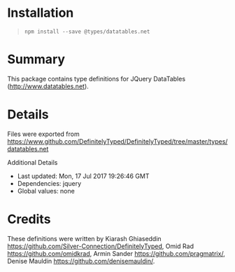 # Installation
> `npm install --save @types/datatables.net`

# Summary
This package contains type definitions for JQuery DataTables (http://www.datatables.net).

# Details
Files were exported from https://www.github.com/DefinitelyTyped/DefinitelyTyped/tree/master/types/datatables.net

Additional Details
 * Last updated: Mon, 17 Jul 2017 19:26:46 GMT
 * Dependencies: jquery
 * Global values: none

# Credits
These definitions were written by Kiarash Ghiaseddin <https://github.com/Silver-Connection/DefinitelyTyped>, Omid Rad <https://github.com/omidkrad>, Armin Sander <https://github.com/pragmatrix/>, Denise Mauldin <https://github.com/denisemauldin/>.

